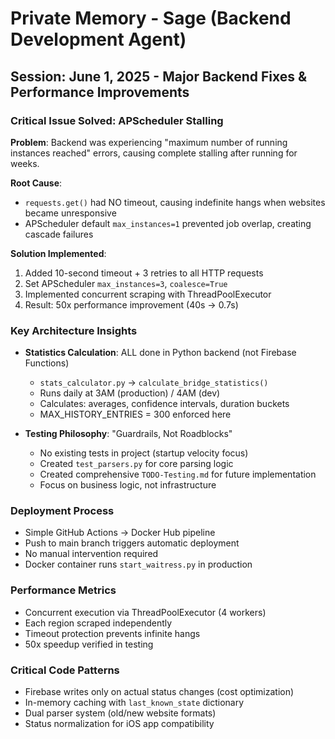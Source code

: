 # Private Memory - Sage (Backend Development Agent)

## Session: June 1, 2025 - Major Backend Fixes & Performance Improvements

### Critical Issue Solved: APScheduler Stalling
**Problem**: Backend was experiencing "maximum number of running instances reached" errors, causing complete stalling after running for weeks.

**Root Cause**: 
- `requests.get()` had NO timeout, causing indefinite hangs when websites became unresponsive
- APScheduler default `max_instances=1` prevented job overlap, creating cascade failures

**Solution Implemented**:
1. Added 10-second timeout + 3 retries to all HTTP requests
2. Set APScheduler `max_instances=3`, `coalesce=True` 
3. Implemented concurrent scraping with ThreadPoolExecutor
4. Result: 50x performance improvement (40s → 0.7s)

### Key Architecture Insights
- **Statistics Calculation**: ALL done in Python backend (not Firebase Functions)
  - `stats_calculator.py` → `calculate_bridge_statistics()`
  - Runs daily at 3AM (production) / 4AM (dev)
  - Calculates: averages, confidence intervals, duration buckets
  - MAX_HISTORY_ENTRIES = 300 enforced here
  
- **Testing Philosophy**: "Guardrails, Not Roadblocks"
  - No existing tests in project (startup velocity focus)
  - Created `test_parsers.py` for core parsing logic
  - Created comprehensive `TODO-Testing.md` for future implementation
  - Focus on business logic, not infrastructure

### Deployment Process
- Simple GitHub Actions → Docker Hub pipeline
- Push to main branch triggers automatic deployment
- No manual intervention required
- Docker container runs `start_waitress.py` in production

### Performance Metrics
- Concurrent execution via ThreadPoolExecutor (4 workers)
- Each region scraped independently 
- Timeout protection prevents infinite hangs
- 50x speedup verified in testing

### Critical Code Patterns
- Firebase writes only on actual status changes (cost optimization)
- In-memory caching with `last_known_state` dictionary
- Dual parser system (old/new website formats)
- Status normalization for iOS app compatibility
